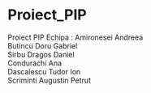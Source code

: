 # Proiect_PIP
Proiect PIP 
Echipa : Amironesei Andreea\
         Butincu Doru Gabriel\
         Sirbu Dragos Daniel\
         Condurachi Ana\
         Dascalescu Tudor Ion\
         Scriminti Augustin Petrut
